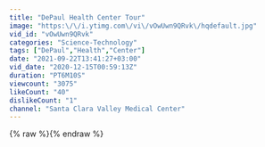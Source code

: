```yaml
---
title: "DePaul Health Center Tour"
image: "https:\/\/i.ytimg.com\/vi\/vOwUwn9QRvk\/hqdefault.jpg"
vid_id: "vOwUwn9QRvk"
categories: "Science-Technology"
tags: ["DePaul","Health","Center"]
date: "2021-09-22T13:41:27+03:00"
vid_date: "2020-12-15T00:59:13Z"
duration: "PT6M10S"
viewcount: "3075"
likeCount: "40"
dislikeCount: "1"
channel: "Santa Clara Valley Medical Center"
---
```

{% raw %}{% endraw %}
